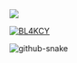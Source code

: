 <a href="https://visitcount.itsvg.in">
  <img src="https://visitcount.itsvg.in/api?id=BL4KCY&label=profile%20views&color=1&icon=5&pretty=true" />
</a>
<p align="left"> <a href="https://github.com/ryo-ma/github-profile-trophy"><img src="https://github-profile-trophy.vercel.app/?username=BL4KCY" alt="BL4KCY" /></a> </p>

<picture>
  <source media="(prefers-color-scheme: dark)" srcset="github-snake-dark.svg" />
  <source media="(prefers-color-scheme: light)" srcset="github-snake.svg" />
  <img alt="github-snake" src="github-snake.svg" />
</picture>
